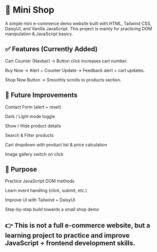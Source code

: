 # 🛒 Mini Shop 

A simple mini e-commerce demo website built with HTML, Tailwind CSS, DaisyUI, and Vanilla JavaScript.
This project is mainly for practicing DOM manipulation & JavaScript basics.

## ✅ Features (Currently Added)

Cart Counter (Navbar) → Button click increases cart number.

Buy Now → Alert + Counter Update → Feedback alert + cart updates.

Shop Now Button → Smoothly scrolls to products section.

## 🔮 Future Improvements

Contact Form (alert + reset)

Dark / Light mode toggle

Show / Hide product details

Search & Filter products

Cart dropdown with product list & price calculation

Image gallery switch on click

## 🎯 Purpose

Practice JavaScript DOM methods

Learn event handling (click, submit, etc.)

Improve UI with Tailwind + DaisyUI

Step-by-step build towards a small shop demo

## 👉 This is not a full e-commerce website, but a learning project to practice and improve JavaScript + frontend development skills.
